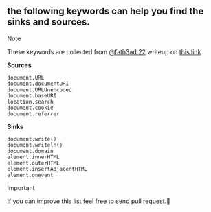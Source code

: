 ## the following keywords can help you find the sinks and sources.
> [!NOTE]
> These keywords are collected from [@fath3ad.22](https://medium.com/@fath3ad.22) writeup on [this link](https://medium.com/@fath3ad.22/understanding-dom-based-xss-sources-and-sinks-c17ae4bc7455)

**Sources**
```
document.URL
document.documentURI
document.URLUnencoded
document.baseURI
location.search
document.cookie
document.referrer
```

**Sinks**
```
document.write()
document.writeln()
document.domain
element.innerHTML
element.outerHTML
element.insertAdjacentHTML
element.onevent
```

> [!IMPORTANT]
> If you can improve this list feel free to send pull request.💙
